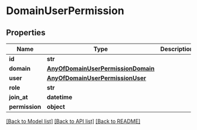 # DomainUserPermission

## Properties
Name | Type | Description | Notes
------------ | ------------- | ------------- | -------------
**id** | **str** |  | [optional] 
**domain** | [**AnyOfDomainUserPermissionDomain**](AnyOfDomainUserPermissionDomain.md) |  | 
**user** | [**AnyOfDomainUserPermissionUser**](AnyOfDomainUserPermissionUser.md) |  | 
**role** | **str** |  | 
**join_at** | **datetime** |  | [optional] 
**permission** | **object** |  | [optional] 

[[Back to Model list]](../README.md#documentation-for-models) [[Back to API list]](../README.md#documentation-for-api-endpoints) [[Back to README]](../README.md)

